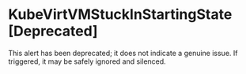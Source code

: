 # KubeVirtVMStuckInStartingState [Deprecated]

This alert has been deprecated; it does not indicate a genuine issue. If
triggered, it may be safely ignored and silenced.